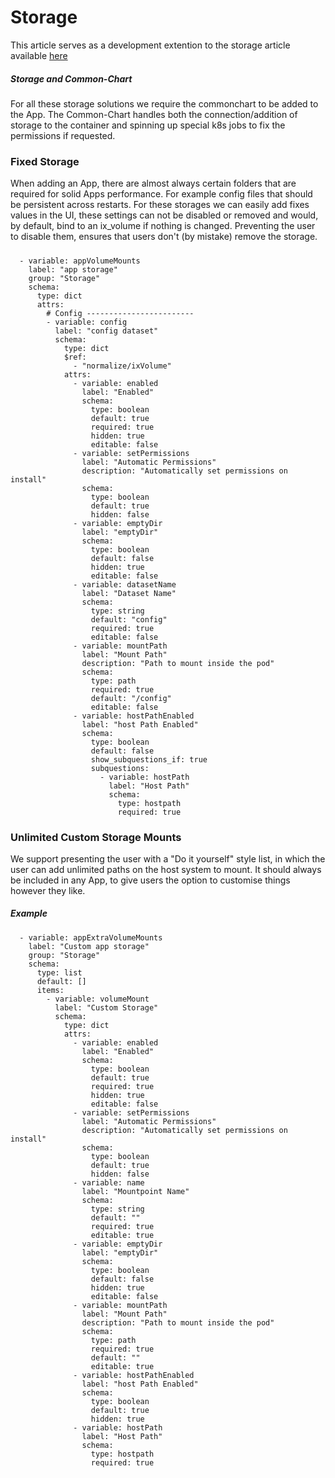 # Storage

This article serves as a development extention to the storage article available [here](https://wiki.truecharts.org/general/storage/)

##### Storage and Common-Chart

For all these storage solutions we require the commonchart to be added to the App.
The Common-Chart handles both the connection/addition of storage to the container and spinning up special k8s jobs to fix the permissions if requested.


### Fixed Storage

When adding an App, there are almost always certain folders that are required for solid Apps performance. For example config files that should be persistent across restarts.
For these storages we can easily add fixes values in the UI, these settings can not be disabled or removed and would, by default, bind to an ix_volume if nothing is changed.
Preventing the user to disable them, ensures that users don't (by mistake) remove the storage.

#####

```
  - variable: appVolumeMounts
    label: "app storage"
    group: "Storage"
    schema:
      type: dict
      attrs:
        # Config ------------------------
        - variable: config
          label: "config dataset"
          schema:
            type: dict
            $ref:
              - "normalize/ixVolume"
            attrs:
              - variable: enabled
                label: "Enabled"
                schema:
                  type: boolean
                  default: true
                  required: true
                  hidden: true
                  editable: false
              - variable: setPermissions
                label: "Automatic Permissions"
                description: "Automatically set permissions on install"
                schema:
                  type: boolean
                  default: true
                  hidden: false
              - variable: emptyDir
                label: "emptyDir"
                schema:
                  type: boolean
                  default: false
                  hidden: true
                  editable: false
              - variable: datasetName
                label: "Dataset Name"
                schema:
                  type: string
                  default: "config"
                  required: true
                  editable: false
              - variable: mountPath
                label: "Mount Path"
                description: "Path to mount inside the pod"
                schema:
                  type: path
                  required: true
                  default: "/config"
                  editable: false
              - variable: hostPathEnabled
                label: "host Path Enabled"
                schema:
                  type: boolean
                  default: false
                  show_subquestions_if: true
                  subquestions:
                    - variable: hostPath
                      label: "Host Path"
                      schema:
                        type: hostpath
                        required: true
```

### Unlimited Custom Storage Mounts

We support presenting the user with a "Do it yourself" style list, in which the user can add unlimited paths on the host system to mount.
It should always be included in any App, to give users the option to customise things however they like.

##### Example

```
  - variable: appExtraVolumeMounts
    label: "Custom app storage"
    group: "Storage"
    schema:
      type: list
      default: []
      items:
        - variable: volumeMount
          label: "Custom Storage"
          schema:
            type: dict
            attrs:
              - variable: enabled
                label: "Enabled"
                schema:
                  type: boolean
                  default: true
                  required: true
                  hidden: true
                  editable: false
              - variable: setPermissions
                label: "Automatic Permissions"
                description: "Automatically set permissions on install"
                schema:
                  type: boolean
                  default: true
                  hidden: false
              - variable: name
                label: "Mountpoint Name"
                schema:
                  type: string
                  default: ""
                  required: true
                  editable: true
              - variable: emptyDir
                label: "emptyDir"
                schema:
                  type: boolean
                  default: false
                  hidden: true
                  editable: false
              - variable: mountPath
                label: "Mount Path"
                description: "Path to mount inside the pod"
                schema:
                  type: path
                  required: true
                  default: ""
                  editable: true
              - variable: hostPathEnabled
                label: "host Path Enabled"
                schema:
                  type: boolean
                  default: true
                  hidden: true
              - variable: hostPath
                label: "Host Path"
                schema:
                  type: hostpath
                  required: true
```
